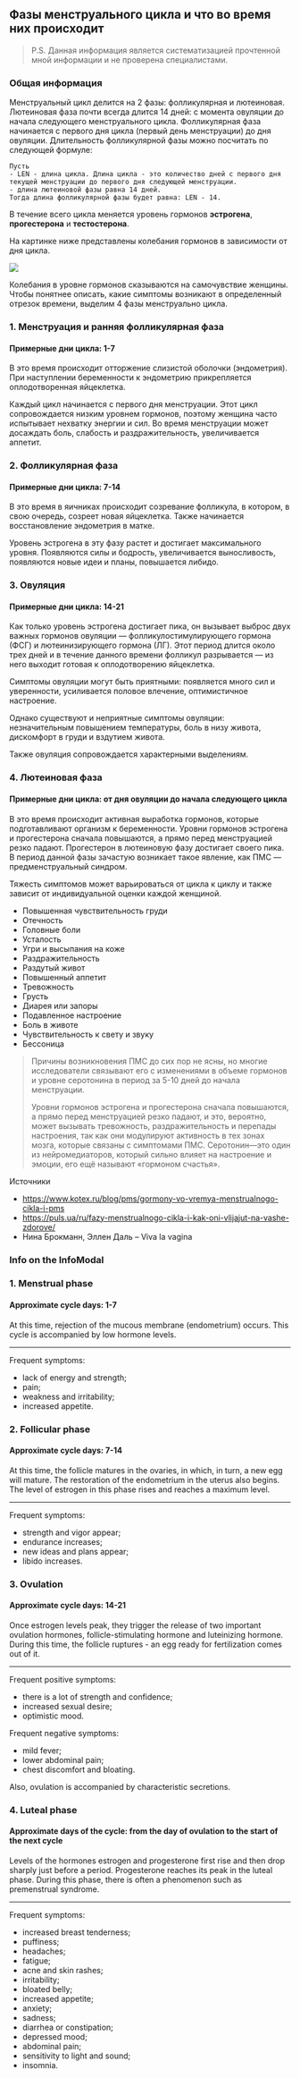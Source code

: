 ## Фазы менструального цикла и что во время них происходит
> P.S. Данная информация является систематизацией прочтенной мной информации и не проверена специалистами.

### Общая информация
Менструальный цикл делится на 2 фазы: фолликулярная и лютеиновая. Лютеиновая фаза почти всегда длится 14 дней: с момента овуляции до начала следующего менструального цикла. Фолликулярная фаза начинается с первого дня цикла (первый день менструации) до дня овуляции. Длительность фолликулярной фазы можно посчитать по следующей формуле:
```
Пусть 
- LEN - длина цикла. Длина цикла - это количество дней с первого дня текущей менструации до первого дня следующей менструации.
- длина лютеиновой фазы равна 14 дней.
Тогда длина фолликулярной фазы будет равна: LEN - 14.
```

В течение всего цикла меняется уровень гормонов __эстрогена__, __прогестерона__ и __тестостерона__. 

На картинке ниже представлены колебания гормонов в зависимости от дня цикла.

<img src="https://blog.pokupon.ua/wp-content/uploads/2022/06/hrafyk-ovuliatsyy.jpg">


Колебания в уровне гормонов сказываются на самочувствие женщины. Чтобы понятнее описать, какие симптомы возникают в определенный отрезок времени, выделим 4 фазы менструально цикла.

### 1. Менструация и ранняя фолликулярная фаза 
#### Примерные дни цикла: 1-7

В это время происходит отторжение слизистой оболочки (эндометрия). При наступлении беременности к эндометрию прикрепляется оплодотворенная яйцеклетка.

Каждый цикл начинается с первого дня менструации. Этот цикл сопровождается низким уровнем гормонов, поэтому женщина часто испытывает нехватку энергии и сил. Во время менструации может досаждать боль, слабость и раздражительность, увеличивается аппетит.

### 2. Фолликулярная фаза 
#### Примерные дни цикла: 7-14

В это время в яичниках происходит созревание фолликула, в котором, в свою очередь, созреет новая яйцеклетка. Также начинается восстановление эндометрия в матке.

Уровень эстрогена в эту фазу растет и достигает максимального уровня. Появляются силы и бодрость, увеличивается выносливость, появляются новые идеи и планы, повышается либидо.

### 3. Овуляция
#### Примерные дни цикла: 14-21

Как только уровень эстрогена достигает пика, он вызывает выброс двух важных гормонов овуляции — фолликулостимулирующего гормона (ФСГ) и лютеинизирующего гормона (ЛГ). Этот период длится около трех дней и в течение данного времени фолликул разрывается — из него выходит готовая к оплодотворению яйцеклетка.

Симптомы овуляции могут быть приятными: появляется много сил и уверенности, усиливается половое влечение, оптимистичное настроение.

Однако существуют и неприятные симптомы овуляции: незначительным повышением температуры, боль в низу живота, дискомфорт в груди и вздутием живота.

Также овуляция сопровождается характерными выделениям.

### 4. Лютеиновая фаза
#### Примерные дни цикла: от дня овуляции до начала следующего цикла

В это время происходит активная выработка гормонов, которые подготавливают организм к беременности. Уровни гормонов эстрогена и прогестерона сначала повышаются, а прямо перед менструацией резко падают. Прогестерон в лютеиновую фазу достигает своего пика. В период данной фазы зачастую возникает такое явление, как ПМС — предменструальный синдром. 

Тяжесть симптомов может варьироваться от цикла к циклу и также зависит от индивидуальной оценки каждой женщиной.
- Повышенная чувствительность груди
- Отечность
- Головные боли
- Усталость
- Угри и высыпания на коже
- Раздражительность
- Раздутый живот
- Повышенный аппетит
- Тревожность
- Грусть
- Диарея или запоры
- Подавленное настроение
- Боль в животе
- Чувствительность к свету и звуку
- Бессоница

>Причины возникновения ПМС до сих пор не ясны, но многие исследователи связывают его с изменениями в объеме гормонов и уровне серотонина в период за 5-10 дней до начала менструации.
>
>Уровни гормонов эстрогена и прогестерона сначала повышаются, а прямо перед менструацией резко падают, и это, вероятно, может вызывать тревожность, раздражительность и перепады настроения, так как они модулируют активность в тех зонах мозга, которые связаны с симптомами ПМС. Серотонин—это один из нейромедиаторов, который сильно влияет на настроение и эмоции, его ещё называют «гормоном счастья».


Источники
- https://www.kotex.ru/blog/pms/gormony-vo-vremya-menstrualnogo-cikla-i-pms
- https://puls.ua/ru/fazy-menstrualnogo-cikla-i-kak-oni-vlijajut-na-vashe-zdorove/
- Нина Брокманн, Эллен Даль – Viva la vagina


### Info on the InfoModal

### 1. Menstrual phase 
#### Approximate cycle days: 1-7

At this time, rejection of the mucous membrane (endometrium) occurs. This cycle is accompanied by low hormone levels.

---------------------------------------------------

Frequent symptoms:
- lack of energy and strength;
- pain; 
- weakness and irritability;
- increased appetite.

### 2. Follicular phase
#### Approximate cycle days: 7-14

At this time, the follicle matures in the ovaries, in which, in turn, a new egg will mature. The restoration of the endometrium in the uterus also begins. The level of estrogen in this phase rises and reaches a maximum level.

---------------------------------------------------

Frequent symptoms:
- strength and vigor appear; 
- endurance increases;
- new ideas and plans appear; 
- libido increases.

### 3. Ovulation
#### Approximate cycle days: 14-21

Once estrogen levels peak, they trigger the release of two important ovulation hormones, follicle-stimulating hormone and luteinizing hormone. During this time, the follicle ruptures - an egg ready for fertilization comes out of it.

---------------------------------------------------

Frequent positive symptoms:
- there is a lot of strength and confidence; 
- increased sexual desire; 
- optimistic mood.

Frequent negative symptoms: 
- mild fever;
- lower abdominal pain;
-  chest discomfort and bloating.

Also, ovulation is accompanied by characteristic secretions.

### 4. Luteal phase
#### Approximate days of the cycle: from the day of ovulation to the start of the next cycle

Levels of the hormones estrogen and progesterone first rise and then drop sharply just before a period. Progesterone reaches its peak in the luteal phase. During this phase, there is often a phenomenon such as premenstrual syndrome.

---------------------------------------------------

Frequent symptoms:
- increased breast tenderness;
- puffiness;
- headaches;
- fatigue;
- acne and skin rashes;
- irritability;
- bloated belly;
- increased appetite;
- anxiety;
- sadness;
- diarrhea or constipation;
- depressed mood;
- abdominal pain;
- sensitivity to light and sound;
- insomnia.
